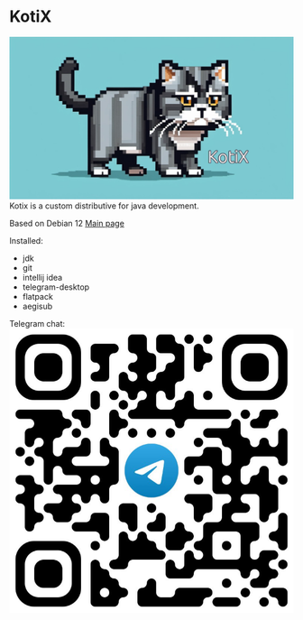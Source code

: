 # KotiX
![alt text](kotix.png)
Kotix is a custom distributive for java development.

Based on Debian 12
[Main page](https://nolfgk.github.io/KotiX/)

Installed:
- jdk
- git
- intellij idea
- telegram-desktop
- flatpack
- aegisub

Telegram chat:
![alt text](kotix_tg.jpg)